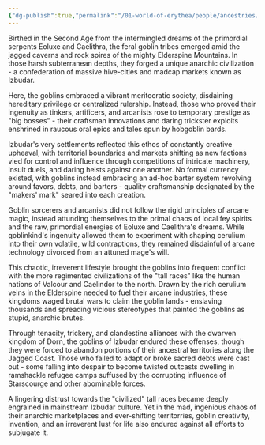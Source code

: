 ```yaml
---
{"dg-publish":true,"permalink":"/01-world-of-erythea/people/ancestries/goblin/","title":"Goblin","contentClasses":"hide-header-underline embed-clean","tags":["Ancestry/Common"],"dgShowInlineTitle":true,"noteIcon":null}
---
```



Birthed in the Second Age from the intermingled dreams of the primordial serpents Eoluxe and Caelithra, the feral goblin tribes emerged amid the jagged caverns and rock spires of the mighty Elderspine Mountains. In those harsh subterranean depths, they forged a unique anarchic civilization - a confederation of massive hive-cities and madcap markets known as Izbudar.

Here, the goblins embraced a vibrant meritocratic society, disdaining hereditary privilege or centralized rulership. Instead, those who proved their ingenuity as tinkers, artificers, and arcanists rose to temporary prestige as "big bosses" - their craftsman innovations and daring trickster exploits enshrined in raucous oral epics and tales spun by hobgoblin bards.

Izbudar's very settlements reflected this ethos of constantly creative upheaval, with territorial boundaries and markets shifting as new factions vied for control and influence through competitions of intricate machinery, insult duels, and daring heists against one another. No formal currency existed, with goblins instead embracing an ad-hoc barter system revolving around favors, debts, and barters - quality craftsmanship designated by the "makers' mark" seared into each creation.

Goblin sorcerers and arcanists did not follow the rigid principles of arcane magic, instead attunding themselves to the primal chaos of local fey spirits and the raw, primordial energies of Eoluxe and Caelithra's dreams. While goblinkind's ingenuity allowed them to experiment with shaping cerulium into their own volatile, wild contraptions, they remained disdainful of arcane technology divorced from an attuned mage's will.

This chaotic, irreverent lifestyle brought the goblins into frequent conflict with the more regimented civilizations of the "tall races" like the human nations of Valcour and Caelindor to the north. Drawn by the rich cerulium veins in the Elderspine needed to fuel their arcane industries, these kingdoms waged brutal wars to claim the goblin lands - enslaving thousands and spreading vicious stereotypes that painted the goblins as stupid, anarchic brutes.

Through tenacity, trickery, and clandestine alliances with the dwarven kingdom of Dorn, the goblins of Izbudar endured these offenses, though they were forced to abandon portions of their ancestral territories along the Jagged Coast. Those who failed to adapt or broke sacred debts were cast out - some falling into despair to become twisted outcasts dwelling in ramshackle refugee camps suffused by the corrupting influence of Starscourge and other abominable forces.

A lingering distrust towards the "civilized" tall races became deeply engrained in mainstream Izbudar culture. Yet in the mad, ingenious chaos of their anarchic marketplaces and ever-shifting territorries, goblin creativity, invention, and an irreverent lust for life also endured against all efforts to subjugate it.